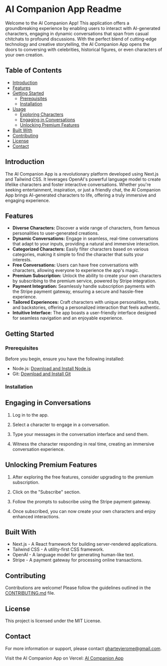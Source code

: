 # AI Companion App Readme

Welcome to the AI Companion App! This application offers a groundbreaking experience by enabling users to interact with AI-generated characters, engaging in dynamic conversations that span from casual chitchats to profound discussions. With the perfect blend of cutting-edge technology and creative storytelling, the AI Companion App opens the doors to conversing with celebrities, historical figures, or even characters of your own creation.

## Table of Contents

- [Introduction](#introduction)
- [Features](#features)
- [Getting Started](#getting-started)
  - [Prerequisites](#prerequisites)
  - [Installation](#installation)
- [Usage](#usage)
  - [Exploring Characters](#exploring-characters)
  - [Engaging in Conversations](#engaging-in-conversations)
  - [Unlocking Premium Features](#unlocking-premium-features)
- [Built With](#built-with)
- [Contributing](#contributing)
- [License](#license)
- [Contact](#contact)

## Introduction

The AI Companion App is a revolutionary platform developed using Next.js and Tailwind CSS. It leverages OpenAI's powerful language model to create lifelike characters and foster interactive conversations. Whether you're seeking entertainment, inspiration, or just a friendly chat, the AI Companion App brings AI-generated characters to life, offering a truly immersive and engaging experience.

## Features

- **Diverse Characters:** Discover a wide range of characters, from famous personalities to user-generated creations.
- **Dynamic Conversations:** Engage in seamless, real-time conversations that adapt to your inputs, providing a natural and immersive interaction.
- **Categorized Characters:** Easily filter characters based on various categories, making it simple to find the character that suits your interests.
- **Free Conversations:** Users can have free conversations with characters, allowing everyone to experience the app's magic.
- **Premium Subscription:** Unlock the ability to create your own characters by subscribing to the premium service, powered by Stripe integration.
- **Payment Integration:** Seamlessly handle subscription payments with the Stripe payment gateway, ensuring a secure and hassle-free experience.
- **Tailored Experiences:** Craft characters with unique personalities, traits, and backstories, offering a personalized interaction that feels authentic.
- **Intuitive Interface:** The app boasts a user-friendly interface designed for seamless navigation and an enjoyable experience.

## Getting Started

### Prerequisites

Before you begin, ensure you have the following installed:

- Node.js: [Download and Install Node.js](https://nodejs.org/)
- Git: [Download and Install Git](https://git-scm.com/)

### Installation

## Engaging in Conversations

1. Log in to the app.

2. Select a character to engage in a conversation.

3. Type your messages in the conversation interface and send them.

4. Witness the character responding in real time, creating an immersive conversation experience.

## Unlocking Premium Features

1. After exploring the free features, consider upgrading to the premium subscription.

2. Click on the "Subscribe" section.

3. Follow the prompts to subscribe using the Stripe payment gateway.

4. Once subscribed, you can now create your own characters and enjoy enhanced interactions.

## Built With

- Next.js - A React framework for building server-rendered applications.
- Tailwind CSS - A utility-first CSS framework.
- OpenAI - A language model for generating human-like text.
- Stripe - A payment gateway for processing online transactions.

## Contributing

Contributions are welcome! Please follow the guidelines outlined in the [CONTRIBUTING.md](CONTRIBUTING.md) file.

## License

This project is licensed under the MIT License.

## Contact

For more information or support, please contact [gharteyjerome@gmail.com](mailto:gharteyjerome@gmail.com).

Visit the AI Companion App on Vercel: [AI Companion App](<https://ai-companion-two.vercel.app/>)
